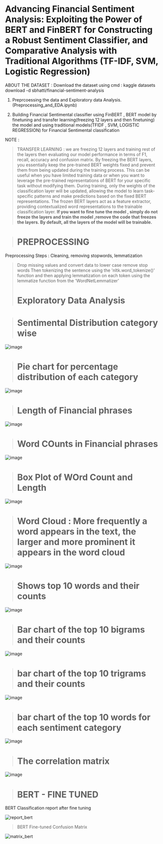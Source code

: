 
# **Advancing Financial Sentiment Analysis: Exploiting the Power of BERT and FinBERT for Constructing a Robust Sentiment Classifier, and Comparative Analysis with Traditional Algorithms (TF-IDF, SVM, Logistic Regression)**

ABOUT THE DATASET : Download the dataset using cmd :  kaggle datasets download -d sbhatti/financial-sentiment-analysis
>
1) Preprcoessing the data and Exploratory data Analysis. (Preprocessing_and_EDA.ipynb)
>
2) Building Financial Sentimental classifier using  FinBERT , BERT model by finetuning and transfer learning(freezing 12 layers and then finetuning) the model and using traditional models(TFIDF , SVM, LOGISTIC REGRESSION) for Financial Sentimental classification
>
NOTE :
>TRANSFER LEARNING : we are freezing 12 layers and training rest of the layers then evaluating our model performance in terms of F1, recall, accuracy and confusion matrix.
>By freezing the BERT layers, you essentially keep the pre-trained BERT weights fixed and prevent them from being updated during the training process. This can be useful when you have limited training data or when you want to leverage the pre-trained representations of BERT for your specific task without modifying them.
>During training, only the weights of the classification layer will be updated, allowing the model to learn task-specific patterns and make predictions based on the fixed BERT representations. The frozen BERT layers act as a feature extractor, providing contextualized word representations to the trainable classification layer.
>**If you want to fine tune the model , simply do not freeze the layers and train the model ,remove the code that freezes the layers. By default, all the layers of the model will be trainable.**

>

>
># PREPROCESSING
>
Preprocessing Steps : Cleaning, removing stopwords, lemmatization
> Drop missing values and convert data to lower case
> remove stop words
> Then tokenizing the sentence using the 'nltk.word_tokenize()' function and then applying lemmatization on each token using the lemmatize function from the 'WordNetLemmatizer'
> 
># Exploratory Data Analysis

># **Sentimental Distribution category wise**
> 
![image](https://github.com/iamdivyasharma/Financial_Sentiment_Classifier_and_Analysis_Bert_FinBERT/assets/66716367/50f497a7-927e-45bb-b6cb-0730b6224309)
># **Pie chart for  percentage distribution of each category**
>
![image](https://github.com/iamdivyasharma/Financial_Sentiment_Classifier_and_Analysis_Bert_FinBERT/assets/66716367/880d17df-79fe-407e-bb33-7cc473e010ab)
># **Length of Financial phrases**
>
![image](https://github.com/iamdivyasharma/Financial_Sentiment_Classifier_and_Analysis_Bert_FinBERT/assets/66716367/a92a387a-a52d-4dee-b056-d84c3234fb61)
># **Word COunts in Financial phrases**
>
![image](https://github.com/iamdivyasharma/Financial_Sentiment_Classifier_and_Analysis_Bert_FinBERT/assets/66716367/77929d9e-504c-425e-b33f-4012b292a7cc)
># **Box Plot of WOrd Count and Length**
>
 ![image](https://github.com/iamdivyasharma/Financial_Sentiment_Classifier_and_Analysis_Bert_FinBERT/assets/66716367/4b18b4ce-f3d4-43ee-be40-d04706f79dbb)
># **Word Cloud : More frequently a word appears in the text, the larger and more prominent it appears in the word cloud**
>
 ![image](https://github.com/iamdivyasharma/Financial_Sentiment_Classifier_and_Analysis_Bert_FinBERT/assets/66716367/42ac221b-3c46-4144-89d8-32d9536620aa)
># **Shows  top 10 words and their counts** 
>
![image](https://github.com/iamdivyasharma/Financial_Sentiment_Classifier_and_Analysis_Bert_FinBERT/assets/66716367/41a0809d-fb26-4bf6-920a-c7579d8b7abd)
># **Bar chart of the top 10 bigrams and their counts** 
> 
![image](https://github.com/iamdivyasharma/Financial_Sentiment_Classifier_and_Analysis_Bert_FinBERT/assets/66716367/03108924-6283-4b86-bc79-53e4fa661e60)


># **bar chart of the top 10 trigrams and their counts**
![image](https://github.com/iamdivyasharma/Financial_Sentiment_Classifier_and_Analysis_Bert_FinBERT/assets/66716367/1a7264e8-f3d6-4a40-82c0-77913533c1a1)

># **bar chart of the top 10 words for each sentiment category**

![image](https://github.com/iamdivyasharma/Financial_Sentiment_Classifier_and_Analysis_Bert_FinBERT/assets/66716367/8eb835ad-7748-467d-89de-baed1fe23ef7)

># **The correlation matrix**

![image](https://github.com/iamdivyasharma/Financial_Sentiment_Classifier_and_Analysis_Bert_FinBERT/assets/66716367/abbc0114-31d9-40a0-bdec-038e0b1a2f6d)




># **BERT - FINE TUNED**
>
BERT Classification report after fine tuning 


![report_bert](https://github.com/iamdivyasharma/Leveraging_BERT_FinBERT_Building-Robust-Sentiment-Classifier-and-comparing-with-Traditional-Algos/assets/66716367/928668b8-ccd1-4318-b498-efb409ec89e0)
> BERT Fine-tuned Confusion Matrix

![matrix_bert](https://github.com/iamdivyasharma/Leveraging_BERT_FinBERT_Building-Robust-Sentiment-Classifier-and-comparing-with-Traditional-Algos/assets/66716367/ad620a04-03d1-4ecd-8405-c1a8bda6c192)










